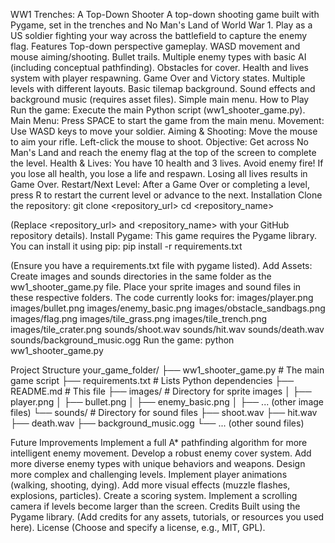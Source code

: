 WW1 Trenches: A Top-Down Shooter
A top-down shooting game built with Pygame, set in the trenches and No Man's Land of World War 1. Play as a US soldier fighting your way across the battlefield to capture the enemy flag.
Features
Top-down perspective gameplay.
WASD movement and mouse aiming/shooting.
Bullet trails.
Multiple enemy types with basic AI (including conceptual pathfinding).
Obstacles for cover.
Health and lives system with player respawning.
Game Over and Victory states.
Multiple levels with different layouts.
Basic tilemap background.
Sound effects and background music (requires asset files).
Simple main menu.
How to Play
Run the game: Execute the main Python script (ww1_shooter_game.py).
Main Menu: Press SPACE to start the game from the main menu.
Movement: Use WASD keys to move your soldier.
Aiming & Shooting: Move the mouse to aim your rifle. Left-click the mouse to shoot.
Objective: Get across No Man's Land and reach the enemy flag at the top of the screen to complete the level.
Health & Lives: You have 10 health and 3 lives. Avoid enemy fire! If you lose all health, you lose a life and respawn. Losing all lives results in Game Over.
Restart/Next Level: After a Game Over or completing a level, press R to restart the current level or advance to the next.
Installation
Clone the repository:
git clone <repository_url>
cd <repository_name>

(Replace <repository_url> and <repository_name> with your GitHub repository details).
Install Pygame: This game requires the Pygame library. You can install it using pip:
pip install -r requirements.txt

(Ensure you have a requirements.txt file with pygame listed).
Add Assets: Create images and sounds directories in the same folder as the ww1_shooter_game.py file. Place your sprite images and sound files in these respective folders. The code currently looks for:
images/player.png
images/bullet.png
images/enemy_basic.png
images/obstacle_sandbags.png
images/flag.png
images/tile_grass.png
images/tile_trench.png
images/tile_crater.png
sounds/shoot.wav
sounds/hit.wav
sounds/death.wav
sounds/background_music.ogg
Run the game:
python ww1_shooter_game.py


Project Structure
your_game_folder/
├── ww1_shooter_game.py   # The main game script
├── requirements.txt      # Lists Python dependencies
├── README.md             # This file
├── images/               # Directory for sprite images
│   ├── player.png
│   ├── bullet.png
│   ├── enemy_basic.png
│   ├── ... (other image files)
└── sounds/               # Directory for sound files
    ├── shoot.wav
    ├── hit.wav
    ├── death.wav
    ├── background_music.ogg
    └── ... (other sound files)


Future Improvements
Implement a full A* pathfinding algorithm for more intelligent enemy movement.
Develop a robust enemy cover system.
Add more diverse enemy types with unique behaviors and weapons.
Design more complex and challenging levels.
Implement player animations (walking, shooting, dying).
Add more visual effects (muzzle flashes, explosions, particles).
Create a scoring system.
Implement a scrolling camera if levels become larger than the screen.
Credits
Built using the Pygame library.
(Add credits for any assets, tutorials, or resources you used here).
License
(Choose and specify a license, e.g., MIT, GPL).
